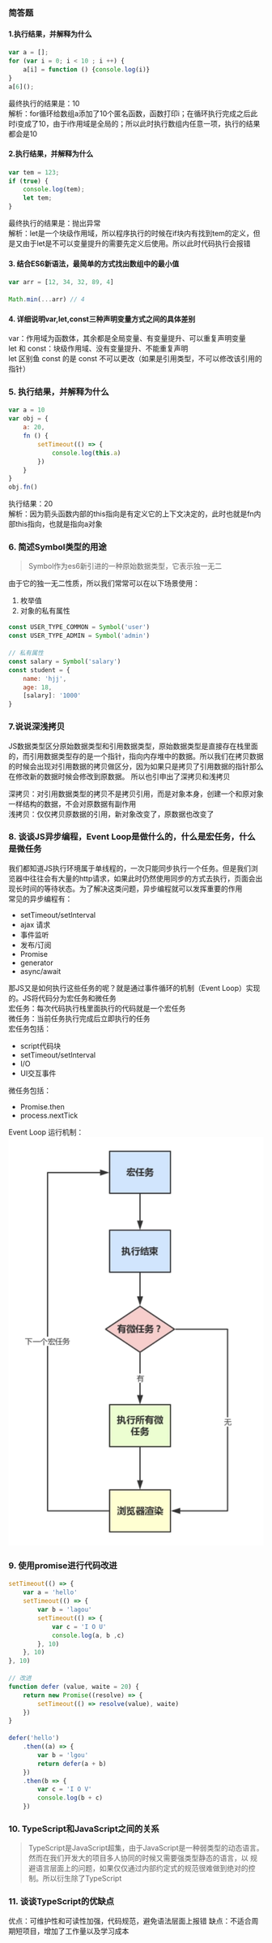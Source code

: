 ### 简答题
#### 1.执行结果，并解释为什么
```js
var a = [];
for (var i = 0; i < 10 ; i ++) {
    a[i] = function () {console.log(i)}
}
a[6]();
```
最终执行的结果是：10  
解析：for循环给数组a添加了10个匿名函数，函数打印i；在循环执行完成之后此时i变成了10，由于i作用域是全局的；所以此时执行数组内任意一项，执行的结果都会是10

#### 2.执行结果，并解释为什么
```js
var tem = 123;
if (true) {
    console.log(tem);
    let tem;
}
```
最终执行的结果是：抛出异常  
解析：let是一个块级作用域，所以程序执行的时候在if块内有找到tem的定义，但是又由于let是不可以变量提升的需要先定义后使用。所以此时代码执行会报错

#### 3. 结合ES6新语法，最简单的方式找出数组中的最小值
```js
var arr = [12, 34, 32, 89, 4]

Math.min(...arr) // 4
```

#### 4. 详细说明var,let,const三种声明变量方式之间的具体差别
var：作用域为函数体，其余都是全局变量、有变量提升、可以重复声明变量  
let 和 const：块级作用域、没有变量提升、不能重复声明  
let 区别鱼 const 的是 const 不可以更改（如果是引用类型，不可以修改该引用的指针）

### 5. 执行结果，并解释为什么
```js
var a = 10
var obj = {
    a: 20,
    fn () {
        setTimeout(() => {
            console.log(this.a)
        })
    }
}
obj.fn()
```
执行结果：20  
解析：因为箭头函数内部的this指向是有定义它的上下文决定的，此时也就是fn内部this指向，也就是指向a对象

### 6. 简述Symbol类型的用途
> Symbol作为es6新引进的一种原始数据类型，它表示独一无二  

由于它的独一无二性质，所以我们常常可以在以下场景使用：
1. 枚举值
2. 对象的私有属性
```js
const USER_TYPE_COMMON = Symbol('user')
const USER_TYPE_ADMIN = Symbol('admin')

// 私有属性
const salary = Symbol('salary')
const student = {
    name: 'hjj',
    age: 18,
    [salary]: '1000'
}
```

### 7.说说深浅拷贝
JS数据类型区分原始数据类型和引用数据类型，原始数据类型是直接存在栈里面的，而引用数据类型存的是一个指针，指向内存堆中的数据。所以我们在拷贝数据的时候会出现对引用数据的拷贝做区分，因为如果只是拷贝了引用数据的指针那么在修改新的数据时候会修改到原数据。
所以也引申出了深拷贝和浅拷贝  

深拷贝：对引用数据类型的拷贝不是拷贝引用，而是对象本身，创建一个和原对象一样结构的数据，不会对原数据有副作用  
浅拷贝：仅仅拷贝原数据的引用，新对象改变了，原数据也改变了

### 8. 谈谈JS异步编程，Event Loop是做什么的，什么是宏任务，什么是微任务
我们都知道JS执行环境属于单线程的，一次只能同步执行一个任务。但是我们浏览器中往往会有大量的http请求，如果此时仍然使用同步的方式去执行，页面会出现长时间的等待状态。为了解决这类问题，异步编程就可以发挥重要的作用  
常见的异步编程有：
* setTimeout/setInterval  
* ajax 请求
* 事件监听
* 发布/订阅
* Promise
* generator
* async/await

那JS又是如何执行这些任务的呢？就是通过事件循环的机制（Event Loop）实现的。JS将代码分为宏任务和微任务  
宏任务：每次代码执行栈里面执行的代码就是一个宏任务  
微任务：当前任务执行完成后立即执行的任务  
宏任务包括：
* script代码块
* setTimeout/setInterval
* I/O
* UI交互事件  

微任务包括：
* Promise.then
* process.nextTick

Event Loop 运行机制：
![事件机制](https://github.com/354574876/fed-advance/blob/master/img/event_loop.png)

### 9. 使用promise进行代码改进
```js
setTimeout(() => {
    var a = 'hello'
    setTimeout(() => {
        var b = 'lagou'
        setTimeout(() => {
            var c = 'I O U'
            console.log(a, b ,c)
        }, 10)
    }, 10)
}, 10)

// 改进
function defer (value, waite = 20) {
	return new Promise((resolve) => {
		setTimeout(() => resolve(value), waite)
	})
}

defer('hello')
	.then((a) => {
		var b = 'lgou'
		return defer(a + b)
	})
	.then(b => {
		var c = 'I O V'
		console.log(b + c)
	})
```

### 10. TypeScript和JavaScript之间的关系
> TypeScript是JavaScript超集，由于JavaScript是一种弱类型的动态语言。然而在我们开发大的项目多人协同的时候又需要强类型静态的语言，以
规避语言层面上的问题，如果仅仅通过内部约定式的规范很难做到绝对的控制。所以衍生除了TypeScript


### 11. 谈谈TypeScript的优缺点
优点：可维护性和可读性加强，代码规范，避免语法层面上报错
缺点：不适合周期短项目，增加了工作量以及学习成本
